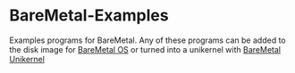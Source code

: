 # BareMetal-Examples

Examples programs for BareMetal. Any of these programs can be added to the disk image for [BareMetal OS](https://github.com/ReturnInfinity/BareMetal-OS) or turned into a unikernel with [BareMetal Unikernel](https://github.com/ReturnInfinity/BareMetal-Unikernel)

